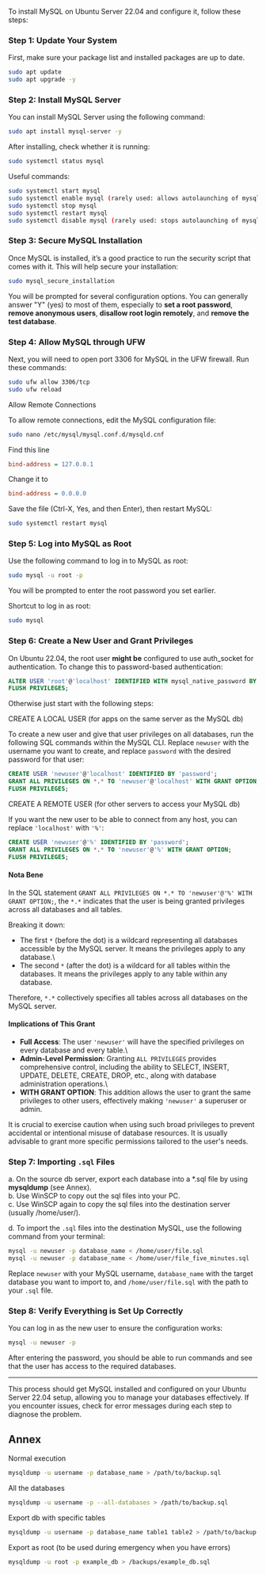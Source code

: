 To install MySQL on Ubuntu Server 22.04 and configure it, follow these steps:

### Step 1: Update Your System

First, make sure your package list and installed packages are up to date.

```bash
sudo apt update
sudo apt upgrade -y
```

### Step 2: Install MySQL Server

You can install MySQL Server using the following command:

```bash
sudo apt install mysql-server -y
```

After installing, check whether it is running:
```bash
sudo systemctl status mysql
```

Useful commands:
```bash
sudo systemctl start mysql
sudo systemctl enable mysql (rarely used: allows autolaunching of mysql when you reboot the VPS)
sudo systemctl stop mysql
sudo systemctl restart mysql
sudo systemctl disable mysql (rarely used: stops autolaunching of mysql when you reboot the VPS)
```

### Step 3: Secure MySQL Installation

Once MySQL is installed, it’s a good practice to run the security script that comes with it. This will help secure your installation:

```bash
sudo mysql_secure_installation
```

You will be prompted for several configuration options. You can generally answer "Y" (yes) to most of them, especially to **set a root password**, **remove anonymous users**, **disallow root login remotely**, and **remove the test database**.

### Step 4: Allow MySQL through UFW

Next, you will need to open port 3306 for MySQL in the UFW firewall. Run these commands:

```bash
sudo ufw allow 3306/tcp
sudo ufw reload
```

Allow Remote Connections

To allow remote connections, edit the MySQL configuration file:

```bash
sudo nano /etc/mysql/mysql.conf.d/mysqld.cnf
```

Find this line

```ini
bind-address = 127.0.0.1
```

Change it to

```ini
bind-address = 0.0.0.0
```

Save the file (Ctrl-X, Yes, and then Enter), then restart MySQL:

```bash
sudo systemctl restart mysql
```

### Step 5: Log into MySQL as Root

Use the following command to log in to MySQL as root:

```bash
sudo mysql -u root -p
```

You will be prompted to enter the root password you set earlier.

Shortcut to log in as root:

```bash
sudo mysql
```

### Step 6: Create a New User and Grant Privileges

On Ubuntu 22.04, the root user **might be** configured to use auth_socket for authentication. To change this to password-based authentication:

```sql
ALTER USER 'root'@'localhost' IDENTIFIED WITH mysql_native_password BY 'YourStrongRootPassword';
FLUSH PRIVILEGES;
```

Otherwise just start with the following steps:

CREATE A LOCAL USER (for apps on the same server as the MySQL db)

To create a new user and give that user privileges on all databases, run the following SQL commands within the MySQL CLI.
Replace `newuser` with the username you want to create, and replace `password` with the desired password for that user:

```sql
CREATE USER 'newuser'@'localhost' IDENTIFIED BY 'password';
GRANT ALL PRIVILEGES ON *.* TO 'newuser'@'localhost' WITH GRANT OPTION;
FLUSH PRIVILEGES;
```

CREATE A REMOTE USER (for other servers to access your MySQL db)

If you want the new user to be able to connect from any host, you can replace `'localhost'` with `'%'`:

```sql
CREATE USER 'newuser'@'%' IDENTIFIED BY 'password';
GRANT ALL PRIVILEGES ON *.* TO 'newuser'@'%' WITH GRANT OPTION;
FLUSH PRIVILEGES;
```

#### Nota Bene

In the SQL statement `GRANT ALL PRIVILEGES ON *.* TO 'newuser'@'%' WITH GRANT OPTION;`, the `*.*` indicates that the user is being granted privileges across all databases and all tables.

Breaking it down:

- The first `*` (before the dot) is a wildcard representing all databases accessible by the MySQL server. It means the privileges apply to any database.\
- The second `*` (after the dot) is a wildcard for all tables within the databases. It means the privileges apply to any table within any database.

Therefore, `*.*` collectively specifies all tables across all databases on the MySQL server.

#### Implications of This Grant

- **Full Access**: The user `'newuser'` will have the specified privileges on every database and every table.\
- **Admin-Level Permission**: Granting `ALL PRIVILEGES` provides comprehensive control, including the ability to SELECT, INSERT, UPDATE, DELETE, CREATE, DROP, etc., along with database administration operations.\
- **WITH GRANT OPTION**: This addition allows the user to grant the same privileges to other users, effectively making `'newuser'` a superuser or admin.

It is crucial to exercise caution when using such broad privileges to prevent accidental or intentional misuse of database resources. It is usually advisable to grant more specific permissions tailored to the user's needs.

### Step 7: Importing `.sql` Files

a. On the source db server, export each database into a *.sql file by using **mysqldump** (see Annex).\
b. Use WinSCP to copy out the sql files into your PC.\
c. Use WinSCP again to copy the sql files into the destination server (usually /home/user/).

d. To import the `.sql` files into the destination MySQL, use the following command from your terminal:

```bash
mysql -u newuser -p database_name < /home/user/file.sql
mysql -u newuser -p database_name < /home/user/file_five_minutes.sql
```

Replace `newuser` with your MySQL username, `database_name` with the target database you want to import to, and `/home/user/file.sql` with the path to your `.sql` file.

### Step 8: Verify Everything is Set Up Correctly

You can log in as the new user to ensure the configuration works:

```bash
mysql -u newuser -p
```

After entering the password, you should be able to run commands and see that the user has access to the required databases.

---

This process should get MySQL installed and configured on your Ubuntu Server 22.04 setup, allowing you to manage your databases effectively. If you encounter issues, check for error messages during each step to diagnose the problem.

## Annex

Normal execution
```bash
mysqldump -u username -p database_name > /path/to/backup.sql
```

All the databases
```bash
mysqldump -u username -p --all-databases > /path/to/backup.sql
```

Export db with specific tables
```bash
mysqldump -u username -p database_name table1 table2 > /path/to/backup.sql
```

Export as root (to be used during emergency when you have errors)
```bash
mysqldump -u root -p example_db > /backups/example_db.sql
```
